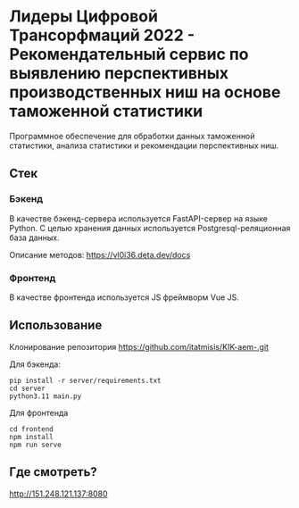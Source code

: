 # Лидеры Цифровой Трансорфмаций 2022 - Рекомендательный сервис по выявлению перспективных производственных ниш на основе таможенной статистики

Программное обеспечение для обработки данных таможенной статистики, анализа статистики и рекомендации перспективных ниш.

## Стек

### Бэкенд

В качестве бэкенд-сервера используется FastAPI-сервер на языке Python. С целью хранения данных используется Postgresql-реляционная база данных.

Описание методов: https://vl0i36.deta.dev/docs

### Фронтенд

В качестве фронтенда используется JS фреймворм Vue JS.

## Использование

Клонирование репозитория
https://github.com/itatmisis/KIK-aem-.git

Для бэкенда:
```
pip install -r server/requirements.txt 
cd server 
python3.11 main.py

```

Для фронтенда
```
cd frontend
npm install
npm run serve

```

## Где смотреть? 
http://151.248.121.137:8080



